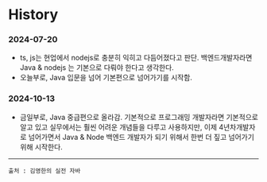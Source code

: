 

# History

### 2024-07-20
- ts, js는 현업에서 nodejs로 충분히 익히고 다듬어졌다고 판단. 백엔드개발자라면 Java & nodejs 는 기본으로 다뤄야 한다고 생각한다. 
- 오늘부로, Java 입문을 넘어 기본편으로 넘어가기를 시작함.

### 2024-10-13
- 금일부로, Java 중급편으로 올라감. 기본적으로 프로그래밍 개발자라면 기본적으로 알고 있고 실무에서는 훨씬 어려운 개념들을 다루고 사용하지만, 이제 4년차개발자로 넘어가면서 Java & Node 백엔드 개발자가 되기 위해서 한번 더 짚고 넘어가기 위해 시작한다.





--- 

```
출처 : 김영한의 실전 자바
```